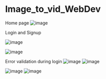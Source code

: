 # Image_to_vid_WebDev

Home page 
![image](https://github.com/user-attachments/assets/108bd318-ef09-4f78-b8cf-98ca15f86165)

Login and Signup

![image](https://github.com/user-attachments/assets/c8b0d195-3ce2-4d03-9e56-3c9ea2ba28ff)

![image](https://github.com/user-attachments/assets/e4402e09-3b3a-42aa-806f-b41c83445cbe)

Error validation during login
![image](https://github.com/user-attachments/assets/6ac31de7-79de-4846-86f1-11d1bab8a8b6)
![image](https://github.com/user-attachments/assets/6a5f104d-97ee-49d5-82ff-d6a03a3787d6)

![image](https://github.com/user-attachments/assets/c5a30df8-7b05-48f8-adc4-ad6ee54f5ab5)
![image](https://github.com/user-attachments/assets/c9c0d00b-821b-4b4c-8d92-ada0314aab92)
